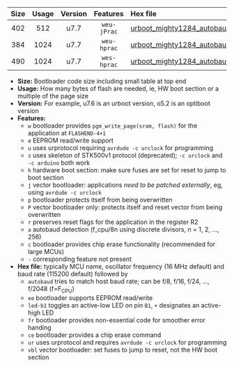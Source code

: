 |Size|Usage|Version|Features|Hex file|
|:-:|:-:|:-:|:-:|:--|
|402|512|u7.7|`weu-jPrac`|[urboot_mighty1284_autobaud_ee_led+b7_fr_ce_ur_vbl.hex](https://raw.githubusercontent.com/stefanrueger/urboot.hex/main/boards/mighty1284/autobaud/urboot_mighty1284_autobaud_ee_led+b7_fr_ce_ur_vbl.hex)|
|384|1024|u7.7|`weu-hprac`|[urboot_mighty1284_autobaud_ee_led+b7_fr_ce_ur.hex](https://raw.githubusercontent.com/stefanrueger/urboot.hex/main/boards/mighty1284/autobaud/urboot_mighty1284_autobaud_ee_led+b7_fr_ce_ur.hex)|
|490|1024|u7.7|`wes-hprac`|[urboot_mighty1284_autobaud_ee_led+b7_fr_ce.hex](https://raw.githubusercontent.com/stefanrueger/urboot.hex/main/boards/mighty1284/autobaud/urboot_mighty1284_autobaud_ee_led+b7_fr_ce.hex)|

- **Size:** Bootloader code size including small table at top end
- **Usage:** How many bytes of flash are needed, ie, HW boot section or a multiple of the page size
- **Version:** For example, u7.6 is an urboot version, o5.2 is an optiboot version
- **Features:**
  + `w` bootloader provides `pgm_write_page(sram, flash)` for the application at `FLASHEND-4+1`
  + `e` EEPROM read/write support
  + `u` uses urprotocol requiring `avrdude -c urclock` for programming
  + `s` uses skeleton of STK500v1 protocol (deprecated); `-c urclock` and `-c arduino` both work
  + `h` hardware boot section: make sure fuses are set for reset to jump to boot section
  + `j` vector bootloader: applications *need to be patched externally*, eg, using `avrdude -c urclock`
  + `p` bootloader protects itself from being overwritten
  + `P` vector bootloader only: protects itself and reset vector from being overwritten
  + `r` preserves reset flags for the application in the register R2
  + `a` autobaud detection (f_cpu/8n using discrete divisors, n = 1, 2, ..., 256)
  + `c` bootloader provides chip erase functionality (recommended for large MCUs)
  + `-` corresponding feature not present
- **Hex file:** typically MCU name, oscillator frequency (16 MHz default) and baud rate (115200 default) followed by
  + `autobaud` tries to match host baud rate; can be f/8, f/16, f/24, ..., f/2048 (f=F<sub>CPU</sub>)
  + `ee` bootloader supports EEPROM read/write
  + `led-b1` toggles an active-low LED on pin `B1`, `+` designates an active-high LED
  + `fr` bootloader provides non-essential code for smoother error handing
  + `ce` bootloader provides a chip erase command
  + `ur` uses urprotocol and requires `avrdude -c urclock` for programming
  + `vbl` vector bootloader: set fuses to jump to reset, not the HW boot section

